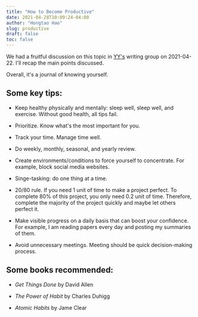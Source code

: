 ```yaml
---
title: "How to Become Productive"
date: 2021-04-28T10:09:24-04:00
author: "Hongtao Hao"
slug: productive
draft: false
toc: false
---
```

We had a fruitful discussion on this topic in [YY's](http://yongyeol.com/) writing group on 2021-04-22. I'll recap the main points discussed. 

Overall, it's a journal of knowing yourself. 

## Some key tips:

- Keep healthy physically and mentally: sleep well, sleep well, and exercise. Without good health, all tips fail. 

- Prioritize. Know what's the most important for you. 

- Track your time. Manage time well. 

- Do weekly, monthly, seasonal, and yearly review. 

- Create environments/conditions to force yourself to concentrate. For example, block social media websites. 

- Singe-tasking: do one thing at a time. 

- 20/80 rule. If you need 1 unit of time to make a project perfect. To complete 80% of this project, you only need 0.2 unit of time. Therefore, complete the majority of the project quickly and maybe let others perfect it. 

- Make visible progress on a daily basis that can boost your confidence. For example, I am reading papers every day and posting my summaries of them. 

- Avoid unnecessary meetings. Meeting should be quick decision-making process. 

## Some books recommended:

- *Get Things Done* by David Allen

- *The Power of Habit* by Charles Duhigg

- *Atomic Habits* by Jame Clear